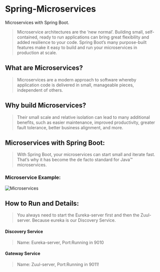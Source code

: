 # Spring-Microservices
Microservices with Spring Boot.

>Microservice architectures are the ‘new normal’. Building small, self-contained, ready to run applications can bring great flexibility and added resilience to your code. Spring Boot’s many purpose-built features make it easy to build and run your microservices in production at scale.

## What are Microservices?
> Microservices are a modern approach to software whereby application code is delivered in small, manageable pieces, independent of others.

## Why build Microservices?
> Their small scale and relative isolation can lead to many additional benefits, such as easier maintenance, improved productivity, greater fault tolerance, better business alignment, and more.

## Microservices with Spring Boot:
> With Spring Boot, your microservices can start small and iterate fast. That’s why it has become the de facto standard for Java™ microservices.

### Microservice Example:
![Microservices](https://raw.githubusercontent.com/patricksilva1/Spring-Microservices/perf/microservice/architecture/Microservices.png/to/img.png)

## How to Run and Details:
> You always need to start the Eureka-server first and then the Zuul-server. Because eureka is our Discovery Service.

#### Discovery Service
> Name: Eureka-server, Port:Running in 9010

#### Gateway Service
> Name: Zuul-server, Port:Running in 9011!
